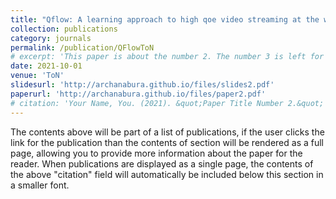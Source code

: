 ```yaml
---
title: "Qflow: A learning approach to high qoe video streaming at the wireless edge, Rajarshi Bhattacharyya, Archana Bura, Desik Rengarajan, Mason Rumuly, Bainan Xia, Srinivas Shakkottai, Dileep Kalathil, Ricky KP Mok, Amogh Dhamdhere, IEEE/ACM Transactions on Networking, 2021"
collection: publications
category: journals
permalink: /publication/QFlowToN
# excerpt: 'This paper is about the number 2. The number 3 is left for future work.'
date: 2021-10-01
venue: 'ToN'
slidesurl: 'http://archanabura.github.io/files/slides2.pdf'
paperurl: 'http://archanabura.github.io/files/paper2.pdf'
# citation: 'Your Name, You. (2021). &quot;Paper Title Number 2.&quot; <i>Journal 1</i>. 1(2).'
---
```


The contents above will be part of a list of publications, if the user clicks the link for the publication than the contents of section will be rendered as a full page, allowing you to provide more information about the paper for the reader. When publications are displayed as a single page, the contents of the above "citation" field will automatically be included below this section in a smaller font.
